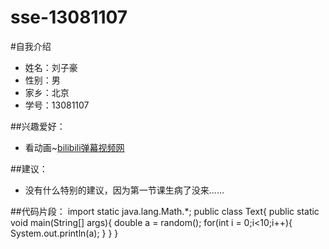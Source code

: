 # sse-13081107
#自我介绍
 * 姓名：刘子豪
 * 性别：男
 * 家乡：北京
 * 学号：13081107

##兴趣爱好：
 * 看动画~[bilibili弹幕视频网](http://www.bilibili.com/)
 
 ##建议：
 * 没有什么特别的建议，因为第一节课生病了没来……

##代码片段：
import static java.lang.Math.*;
public class Text{
    public static void main(String[] args){
        double a = random();
        for(int i = 0;i<10;i++){
            System.out.println(a);
        }
    }
}
